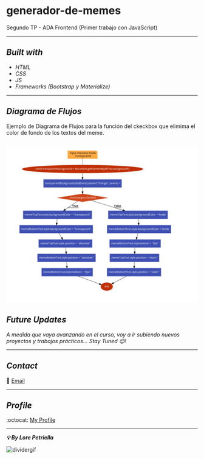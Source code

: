 # generador-de-memes

Segundo TP - ADA Frontend (Primer trabajo con JavaScript)

---

## _Built with_

- _HTML_
- _CSS_
- _JS_
- _Frameworks (Bootstrap y Materialize)_

---

## _Diagrama de Flujos_

Ejemplo de Diagrama de Flujos para la función del ckeckbox que elimima el color de fondo de los textos del meme.

## ![ejemplo de diagrama de flujos](./assets/diagrama-flujos.jpeg)

## _Future Updates_

_A medida que vaya avanzando en el curso, voy a ir subiendo nuevos proyectos y trabajos prácticos... Stay Tuned :wink:!_

---

## _Contact_

:speech_balloon: [Email](mailto:lorepetriella@gmail.com?subject=Contact "Hi!")

---

## _Profile_

:octocat: [My Profile](https://github.com/LorePetriella "Lore Petriella")

---

**_:bulb: By Lore Petriella_**

![dividergif](https://c.tenor.com/OKLkZ1Um5HIAAAAC/mad-typing.gif)
